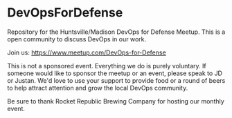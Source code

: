 # DevOpsForDefense
Repository for the Huntsville/Madison DevOps for Defense Meetup.  This is a open community to discuss DevOps in our work.

Join us:  https://www.meetup.com/DevOps-for-Defense

This is not a sponsored event.  Everything we do is purely voluntary.
If someone would like to sponsor the meetup or an event, please speak to JD or Justan.
We'd love to use your support to provide food or a round of beers to help attract attention and grow the local DevOps community.

Be sure to thank Rocket Republic Brewing Company for hosting our monthly event.
